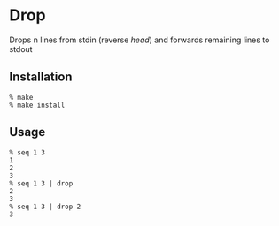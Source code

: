# Drop

Drops n lines from stdin (reverse _head_) and forwards remaining lines to stdout

## Installation

```
% make
% make install
```

## Usage

```
% seq 1 3
1
2
3
% seq 1 3 | drop
2
3
% seq 1 3 | drop 2
3
```
